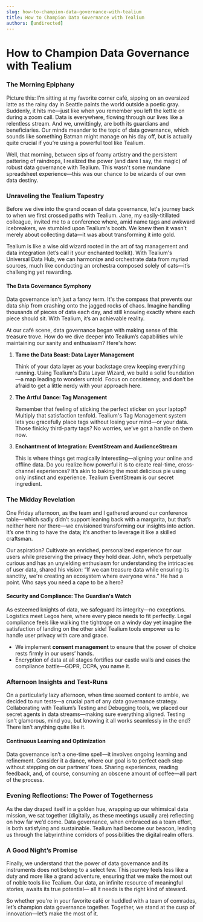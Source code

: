 ```yaml
---
slug: how-to-champion-data-governance-with-tealium
title: How to Champion Data Governance with Tealium
authors: [undirected]
---
```



# How to Champion Data Governance with Tealium

### The Morning Epiphany

Picture this: I’m sitting at my favorite corner café, sipping on an oversized latte as the rainy day in Seattle paints the world outside a poetic gray. Suddenly, it hits me—just like when you remember you left the kettle on during a zoom call. Data is everywhere, flowing through our lives like a relentless stream. And we, unwittingly, are both its guardians and beneficiaries. Our minds meander to the topic of data governance, which sounds like something Batman might manage on his day off, but is actually quite crucial if you’re using a powerful tool like Tealium.

Well, that morning, between sips of foamy artistry and the persistent pattering of raindrops, I realized the power (and dare I say, the magic) of robust data governance with Tealium. This wasn't some mundane spreadsheet experience—this was our chance to be wizards of our own data destiny.

### Unraveling the Tealium Tapestry

Before we dive into the grand ocean of data governance, let's journey back to when we first crossed paths with Tealium. Jane, my easily-titillated colleague, invited me to a conference where, amid name tags and awkward icebreakers, we stumbled upon Tealium's booth. We knew then it wasn’t merely about collecting data—it was about transforming it into gold.

Tealium is like a wise old wizard rooted in the art of tag management and data integration (let’s call it your enchanted toolkit). With Tealium's Universal Data Hub, we can harmonize and orchestrate data from myriad sources, much like conducting an orchestra composed solely of cats—it’s challenging yet rewarding.

#### The Data Governance Symphony

Data governance isn't just a fancy term. It's the compass that prevents our data ship from crashing onto the jagged rocks of chaos. Imagine handling thousands of pieces of data each day, and still knowing exactly where each piece should sit. With Tealium, it’s an achievable reality.

At our café scene, data governance began with making sense of this treasure trove. How do we dive deeper into Tealium’s capabilities while maintaining our sanity and enthusiasm? Here's how:

1. **Tame the Data Beast: Data Layer Management**

   Think of your data layer as your backstage crew keeping everything running. Using Tealium's Data Layer Wizard, we build a solid foundation—a map leading to wonders untold. Focus on consistency, and don’t be afraid to get a little nerdy with your approach here. 

2. **The Artful Dance: Tag Management**

   Remember that feeling of sticking the perfect sticker on your laptop? Multiply that satisfaction tenfold. Tealium's Tag Management system lets you gracefully place tags without losing your mind—or your data. Those finicky third-party tags? No worries, we’ve got a handle on them now.

3. **Enchantment of Integration: EventStream and AudienceStream**

   This is where things get magically interesting—aligning your online and offline data. Do you realize how powerful it is to create real-time, cross-channel experiences? It’s akin to baking the most delicious pie using only instinct and experience. Tealium EventStream is our secret ingredient.

### The Midday Revelation

One Friday afternoon, as the team and I gathered around our conference table—which sadly didn’t support leaning back with a margarita, but that’s neither here nor there—we envisioned transforming our insights into action. It’s one thing to have the data; it’s another to leverage it like a skilled craftsman.

Our aspiration? Cultivate an enriched, personalized experience for our users while preserving the privacy they hold dear. John, who’s perpetually curious and has an unyielding enthusiasm for understanding the intricacies of user data, shared his vision: “If we can treasure data while ensuring its sanctity, we're creating an ecosystem where everyone wins.” He had a point. Who says you need a cape to be a hero?

#### Security and Compliance: The Guardian's Watch

As esteemed knights of data, we safeguard its integrity—no exceptions. Logistics meet Legos here, where every piece needs to fit perfectly. Legal compliance feels like walking the tightrope on a windy day yet imagine the satisfaction of landing on the other side! Tealium tools empower us to handle user privacy with care and grace.

* We implement **consent management** to ensure that the power of choice rests firmly in our users’ hands.
* Encryption of data at all stages fortifies our castle walls and eases the compliance battle—GDPR, CCPA, you name it.

### Afternoon Insights and Test-Runs

On a particularly lazy afternoon, when time seemed content to amble, we decided to run tests—a crucial part of any data governance strategy. Collaborating with Tealium’s Testing and Debugging tools, we placed our secret agents in data streams—making sure everything aligned. Testing isn't glamorous, mind you, but knowing it all works seamlessly in the end? There isn’t anything quite like it.

#### Continuous Learning and Optimization

Data governance isn’t a one-time spell—it involves ongoing learning and refinement. Consider it a dance, where our goal is to perfect each step without stepping on our partners’ toes. Sharing experiences, reading feedback, and, of course, consuming an obscene amount of coffee—all part of the process.

### Evening Reflections: The Power of Togetherness

As the day draped itself in a golden hue, wrapping up our whimsical data mission, we sat together (digitally, as these meetings usually are) reflecting on how far we’d come. Data governance, when embraced as a team effort, is both satisfying and sustainable. Tealium had become our beacon, leading us through the labyrinthine corridors of possibilities the digital realm offers.

### A Good Night’s Promise

Finally, we understand that the power of data governance and its instruments does not belong to a select few. This journey feels less like a duty and more like a grand adventure, ensuring that we make the most out of noble tools like Tealium. Our data, an infinite resource of meaningful stories, awaits its true potential— all it needs is the right kind of steward.

So whether you're in your favorite café or huddled with a team of comrades, let’s champion data governance together. Together, we stand at the cusp of innovation—let’s make the most of it.